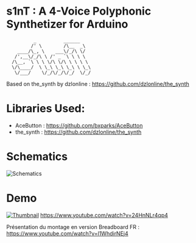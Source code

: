 # s1nT : A 4-Voice Polyphonic Synthetizer for Arduino
```
          _          ______
         /' \        /\__  _\
    ____/\_, \    ___\/_/\ \/
   /',__\/_/\ \ /' _ `\ \ \ \
  /\__, `\ \ \ \/\ \/\ \ \ \ \
  \/\____/  \ \_\ \_\ \_\ \ \_\
   \/___/    \/_/\/_/\/_/  \/_/
````
Based on the_synth by dzlonline : https://github.com/dzlonline/the_synth

# Libraries Used:
* AceButton : https://github.com/bxparks/AceButton
* the_synth : https://github.com/dzlonline/the_synth

# Schematics
![Schematics](documentations/schematics.png)

# Demo
[![Thumbnail](documentations/thumbnail.png)](https://www.youtube.com/watch?v=24HnNLr4qp4)
https://www.youtube.com/watch?v=24HnNLr4qp4   

Présentation du montage en version Breadboard FR : https://www.youtube.com/watch?v=l1WhdirNEj4

